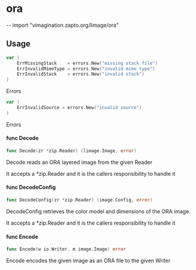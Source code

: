 # ora
--
    import "vimagination.zapto.org/limage/ora"


## Usage

```go
var (
	ErrMissingStack    = errors.New("missing stack file")
	ErrInvalidMimeType = errors.New("invalid mime type")
	ErrInvalidStack    = errors.New("invalid stack")
)
```
Errors

```go
var (
	ErrInvalidSource = errors.New("invalid source")
)
```
Errors

#### func  Decode

```go
func Decode(zr *zip.Reader) (limage.Image, error)
```
Decode reads an ORA layered image from the given Reader

It accepts a *zip.Reader and it is the callers responsibility to handle it

#### func  DecodeConfig

```go
func DecodeConfig(zr *zip.Reader) (image.Config, error)
```
DecodeConfig retrieves the color model and dimensions of the ORA image.

It accepts a *zip.Reader and it is the callers responsibility to handle it

#### func  Encode

```go
func Encode(w io.Writer, m image.Image) error
```
Encode encodes the given image as an ORA file to the given Writer
